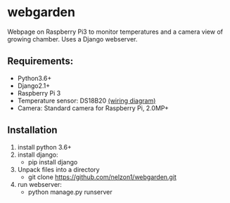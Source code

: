 # webgarden
Webpage on Raspberry Pi3 to monitor temperatures and a camera view of growing chamber. Uses a Django webserver.

## Requirements: 
* Python3.6+
* Django2.1+
* Raspberry Pi 3
* Temperature sensor: DS18B20 [(wiring diagram)](https://www.14core.com/wp-content/uploads/2015/11/Single-DS18B20-Temperature-Sensor-Wiring-diagram-Wired.jpg)
* Camera: Standard camera for Raspberry Pi, 2.0MP+
              
## Installation
1. install python 3.6+
2. install django:
    *   pip install django
3. Unpack files into a directory
    *   git clone https://github.com/nelzon1/webgarden.git
4. run webserver:
    *   python manage.py runserver
